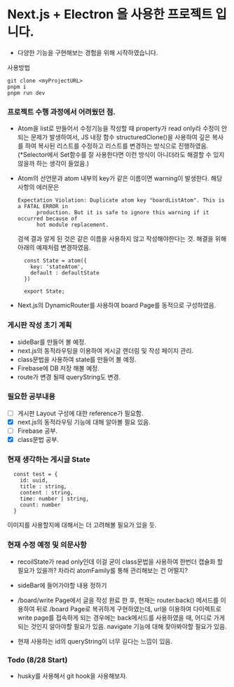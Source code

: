 # Next.js + Electron 을 사용한 프로젝트 입니다.

- 다양한 기능을 구현해보는 경험을 위해 시작하였습니다.

사용방법

```
git clone <myProjectURL>
pnpm i
pnpm run dev
```

### 프로젝트 수행 과정에서 어려웠던 점.

- Atom을 list로 만들어서 수정기능을 작성할 때 property가 read only라 수정이 안되는 문제가 발생하여서, JS 내장 함수 structuredClone()을 사용하여 깊은 복사를 하여 복사된 리스트를 수정하고 리스트를 변경하는 방식으로 진행하였음. (\*Selector에서 Set함수를 잘 사용한다면 이런 방식이 아니더라도 해결할 수 있지 않을까 하는 생각이 들었음.)

- Atom의 선언문과 atom 내부의 key가 같은 이름이면 warning이 발생한다. 해당 사항의 에러문은

  ```
  Expectation Violation: Duplicate atom key "boardListAtom". This is a FATAL ERROR in
        production. But it is safe to ignore this warning if it occurred because of
        hot module replacement.
  ```

  검색 결과 알게 된 것은 같은 이름을 사용하지 않고 작성해야한다는 것. 해결을 위해 아래의 예제처럼 변경하였음.

  ```
    const State = atom({
      key: 'stateAtom',
      default : defaultState
    })

    export State;
  ```

- Next.js의 DynamicRouter를 사용하여 board Page를 동적으로 구성하였음.

### 게시판 작성 초기 계획

- sideBar를 만들어 볼 예정.
- next.js의 동적라우팅을 이용하여 게시글 랜더링 및 작성 페이지 관리.
- class문법을 사용하여 state를 만들어 볼 예정.
- Firebase에 DB 저장 해볼 예정.
- route가 변경 될때 queryString도 변경.

### 필요한 공부내용

- [ ] 게시판 Layout 구성에 대한 reference가 필요함.
- [x] next.js의 동적라우팅 기능에 대해 알아볼 필요 있음.
- [ ] Firebase 공부.
- [x] class문법 공부.

### 현재 생각하는 게시글 State

```
  const test = {
    id: uuid,
    title : string,
    content : string,
    time: number | string,
    count: number
  }
```

이미지를 사용할지에 대해서는 더 고려해볼 필요가 있을 듯.

### 현재 수정 예정 및 의문사항

- recoilState가 read only인데 이걸 굳이 class문법을 사용하여 한번더 캡슐화 할 필요가 있을까? 차라리 atomFamily를 통해 관리해보는 건 어떨지?

- sideBar에 들어가야할 내용 정하기

- /board/write Page에서 글을 작성 완료 한 후, 현재는 router.back() 메서드를 이용하여 뒤로 /board Page로 복귀하게 구현하였는데, url을 이용하여
  다이렉트로 write page를 접속하게 되는 경우에는 back메서드를 사용하였을 때, 어디로 가게 되는 것인지 알아야할 필요가 있음.
  navigate 기능에 대해 찾아봐야할 필요가 있음.

- 현재 사용하는 id의 queryString이 너무 길다는 느낌이 있음.

### Todo (8/28 Start)

- husky를 사용해서 git hook을 사용해보자.
